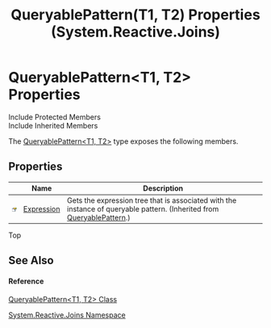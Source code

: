﻿---
title: QueryablePattern(T1, T2) Properties (System.Reactive.Joins)
TOCTitle: QueryablePattern(T1, T2) Properties
ms:assetid: Properties.T:System.Reactive.Joins.QueryablePattern`2
ms:mtpsurl: https://msdn.microsoft.com/en-us/library/Hh212094(v=VS.103)
ms:contentKeyID: 36069793
ms.date: 06/28/2011
mtps_version: v=VS.103
---

# QueryablePattern\<T1, T2\> Properties

Include Protected Members  
Include Inherited Members  

The [QueryablePattern\<T1, T2\>](hh229311\(v=vs.103\).md) type exposes the following members.

## Properties

<table>
<thead>
<tr class="header">
<th> </th>
<th>Name</th>
<th>Description</th>
</tr>
</thead>
<tbody>
<tr class="odd">
<td><img src="images\Hh211972.pubproperty(en-us,VS.103).gif" title="Public property" alt="Public property" /></td>
<td><a href="hh212032(v=vs.103).md">Expression</a></td>
<td>Gets the expression tree that is associated with the instance of queryable pattern. (Inherited from <a href="hh229618(v=vs.103).md">QueryablePattern</a>.)</td>
</tr>
</tbody>
</table>

Top

## See Also

#### Reference

[QueryablePattern\<T1, T2\> Class](hh229311\(v=vs.103\).md)

[System.Reactive.Joins Namespace](hh211841\(v=vs.103\).md)

